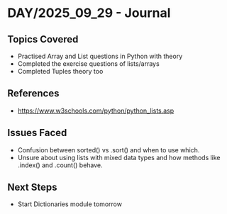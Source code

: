 
# DAY/2025_09_29 - Journal

## Topics Covered
- Practised Array and List questions in Python with theory
- Completed the exercise questions of lists/arrays
- Completed Tuples theory too


## References
- https://www.w3schools.com/python/python_lists.asp


## Issues Faced
- Confusion between sorted() vs .sort() and when to use which.
- Unsure about using lists with mixed data types and how methods like .index() and .count() behave.


## Next Steps
- Start Dictionaries module tomorrow